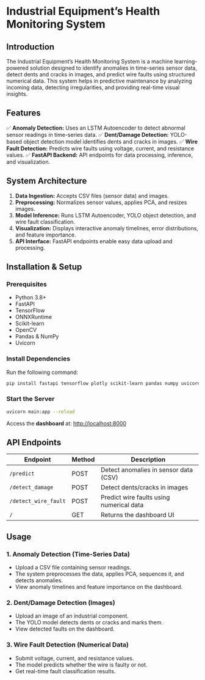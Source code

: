# Industrial Equipment’s Health Monitoring System

## Introduction
The Industrial Equipment’s Health Monitoring System is a machine learning-powered solution designed to identify anomalies in time-series sensor data, detect dents and cracks in images, and predict wire faults using structured numerical data. This system helps in predictive maintenance by analyzing incoming data, detecting irregularities, and providing real-time visual insights.

## Features
✅ **Anomaly Detection:** Uses an LSTM Autoencoder to detect abnormal sensor readings in time-series data.
✅ **Dent/Damage Detection:** YOLO-based object detection model identifies dents and cracks in images.
✅ **Wire Fault Detection:** Predicts wire faults using voltage, current, and resistance values.
✅ **FastAPI Backend:** API endpoints for data processing, inference, and visualization.

## System Architecture
1. **Data Ingestion:** Accepts CSV files (sensor data) and images.
2. **Preprocessing:** Normalizes sensor values, applies PCA, and resizes images.
3. **Model Inference:** Runs LSTM Autoencoder, YOLO object detection, and wire fault classification.
4. **Visualization:** Displays interactive anomaly timelines, error distributions, and feature importance.
5. **API Interface:** FastAPI endpoints enable easy data upload and processing.

## Installation & Setup
### Prerequisites
- Python 3.8+
- FastAPI
- TensorFlow
- ONNXRuntime
- Scikit-learn
- OpenCV
- Pandas & NumPy
- Uvicorn

### Install Dependencies
Run the following command:
```bash
pip install fastapi tensorflow plotly scikit-learn pandas numpy uvicorn onnxruntime opencv-python
```

### Start the Server
```bash
uvicorn main:app --reload
```
Access the **dashboard** at: [http://localhost:8000](http://localhost:8000)

## API Endpoints
| Endpoint            | Method | Description |
|---------------------|--------|-------------|
| `/predict`         | POST   | Detect anomalies in sensor data (CSV) |
| `/detect_damage`   | POST   | Detect dents/cracks in images |
| `/detect_wire_fault` | POST   | Predict wire faults using numerical data |
| `/`               | GET    | Returns the dashboard UI |

## Usage
### 1. **Anomaly Detection** (Time-Series Data)
- Upload a CSV file containing sensor readings.
- The system preprocesses the data, applies PCA, sequences it, and detects anomalies.
- View anomaly timelines and feature importance on the dashboard.

### 2. **Dent/Damage Detection** (Images)
- Upload an image of an industrial component.
- The YOLO model detects dents or cracks and marks them.
- View detected faults on the dashboard.

### 3. **Wire Fault Detection** (Numerical Data)
- Submit voltage, current, and resistance values.
- The model predicts whether the wire is faulty or not.
- Get real-time fault classification results.
